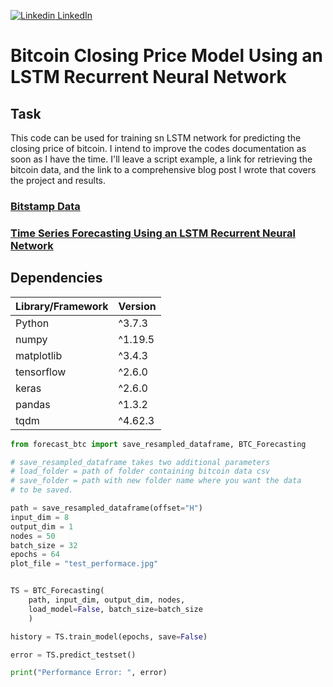 [![Linkedin](https://i.stack.imgur.com/gVE0j.png) LinkedIn](https://www.linkedin.com/in/AnthonyArmoursProfile)

# Bitcoin Closing Price Model Using an LSTM Recurrent Neural Network

## Task

This code can be used for training sn LSTM network for predicting the closing price of bitcoin. I intend to improve the codes documentation as soon as I have the time. I'll leave a script example, a link for retrieving the bitcoin data, and the link to a comprehensive blog post I wrote that covers the project and results.

### [Bitstamp Data](https://www.kaggle.com/mczielinski/bitcoin-historical-data "Bitstamp Data")

### [Time Series Forecasting Using an LSTM Recurrent Neural Network](https://docs.google.com/document/d/1n-3OD8hzZtw3uh0kmm7c2z3PbSFf51io-_69bG_3-YY/edit?usp=sharing "Time Series Forecasting Using an LSTM Recurrent Neural Network")

## Dependencies
| Library/Framework  | Version |
| ------------------ | ------- |
| Python             | ^3.7.3  |
| numpy              | ^1.19.5 |
| matplotlib         | ^3.4.3  |
| tensorflow         | ^2.6.0  |
| keras              | ^2.6.0  |
| pandas             | ^1.3.2  |
| tqdm               | ^4.62.3 |

``` python
from forecast_btc import save_resampled_dataframe, BTC_Forecasting

# save_resampled_dataframe takes two additional parameters
# load_folder = path of folder containing bitcoin data csv
# save_folder = path with new folder name where you want the data
# to be saved.

path = save_resampled_dataframe(offset="H")
input_dim =	8
output_dim = 1
nodes =	50
batch_size = 32
epochs = 64
plot_file = "test_performace.jpg"


TS = BTC_Forecasting(
    path, input_dim, output_dim, nodes,
    load_model=False, batch_size=batch_size
    )

history = TS.train_model(epochs, save=False)

error = TS.predict_testset()

print("Performance Error: ", error)
```
